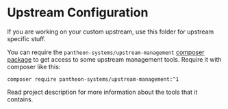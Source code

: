 # Upstream Configuration

If you are working on your custom upstream, use this folder for upstream specific stuff.

You can require the `pantheon-systems/upstream-management` [composer package](https://packagist.org/packages/pantheon-systems/upstream-management) to get access to some upstream management tools. Require it with composer like this:

```
composer require pantheon-systems/upstream-management:^1
```

Read project description for more information about the tools that it contains.